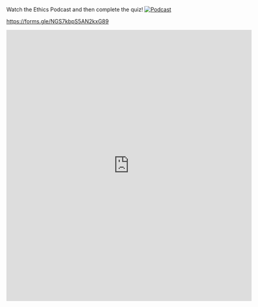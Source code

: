 Watch the Ethics Podcast and then complete the quiz!
[![Podcast](http://img.youtube.com/vi/PxdtSKlR9XU/0.jpg)](http://www.youtube.com/watch?v=PxdtSKlR9XU "Video Title")

https://forms.gle/NGS7kbpS5AN2kxG89

<iframe src="https://docs.google.com/forms/d/e/1FAIpQLScvQC2Mz6NHJU4qdruvI56TTkF9f679y43xl25XhkzjKZ6kLQ/viewform?embedded=true" width="640" height="708" frameborder="0" marginheight="0" marginwidth="0">Loading…</iframe>
